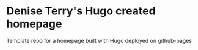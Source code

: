 Denise Terry's Hugo created homepage
====================================

Template repo for a homepage built with Hugo deployed on github-pages